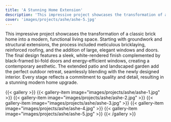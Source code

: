 ```yaml
---
title: 'A Stunning Home Extension'
description: 'This impressive project showcases the transformation of a classic brick home into a modern, functional living space. Starting with groundwork and structural extensions, the process included meticulous bricklaying, reinforced roofing, and the addition of large, elegant windows and doors. The final design features a sleek, white-rendered finish complemented by black-framed bi-fold doors and energy-efficient windows, creating a contemporary aesthetic. The extended patio and landscaped garden add the perfect outdoor retreat, seamlessly blending with the newly designed interior. Every stage reflects a commitment to quality and detail, resulting in a stunning modern home upgrade.'
cover: 'images/projects/ashe/ashe-5.jpg'
---
```


This impressive project showcases the transformation of a classic brick home into a modern, functional living space. Starting with groundwork and structural extensions, the process included meticulous bricklaying, reinforced roofing, and the addition of large, elegant windows and doors. The final design features a sleek, white-rendered finish complemented by black-framed bi-fold doors and energy-efficient windows, creating a contemporary aesthetic. The extended patio and landscaped garden add the perfect outdoor retreat, seamlessly blending with the newly designed interior. Every stage reflects a commitment to quality and detail, resulting in a stunning modern home upgrade.

{{< gallery >}}
{{< gallery-item image="images/projects/ashe/ashe-1.jpg" >}}
{{< gallery-item image="images/projects/ashe/ashe-2.jpg" >}}
{{< gallery-item image="images/projects/ashe/ashe-3.jpg" >}}
{{< gallery-item image="images/projects/ashe/ashe-4.jpg" >}}
{{< gallery-item image="images/projects/ashe/ashe-5.jpg" >}}
{{< /gallery >}}